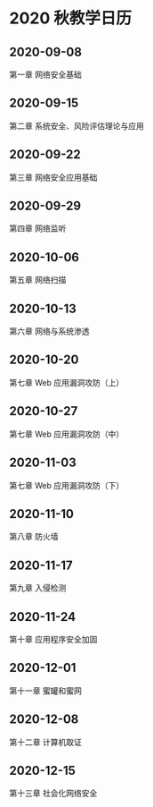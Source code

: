 # 2020 秋教学日历

## 2020-09-08

第一章 网络安全基础

## 2020-09-15

第二章 系统安全、风险评估理论与应用

## 2020-09-22

第三章 网络安全应用基础

## 2020-09-29

第四章 网络监听

## 2020-10-06

第五章 网络扫描

## 2020-10-13

第六章 网络与系统渗透

## 2020-10-20

第七章 Web 应用漏洞攻防（上）

## 2020-10-27

第七章 Web 应用漏洞攻防（中）

## 2020-11-03

第七章 Web 应用漏洞攻防（下）

## 2020-11-10

第八章 防火墙

## 2020-11-17

第九章 入侵检测

## 2020-11-24

第十章 应用程序安全加固

## 2020-12-01

第十一章 蜜罐和蜜网

## 2020-12-08

第十二章 计算机取证

## 2020-12-15

第十三章 社会化网络安全

